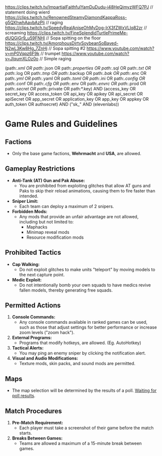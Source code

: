 https://clips.twitch.tv/ImpartialFaithfulYamDuDudu-i48HeQimyzWFQ7PJ         // statement doing wierd
https://clips.twitch.tv/RenownedSteamyDiamondKappaRoss-g5QXhwhAavbAzPli     // raging
https://clips.twitch.tv/SpeedyRealAniseOhMyDog-IrX3fZWxVLIq82zr             // screaming
https://clips.twitch.tv/FineSplendidTurtlePrimeMe-dUQGiGr9_u59FNHl          // Sopa spitting on the floor
https://clips.twitch.tv/AmorphousDirtySoybeanSoBayed-N2wL3Kw8Hg_7ZnHj       // Sopa spitting #2
https://www.youtube.com/watch?v=mP0Vqpz6F9k                                 // trumpet
https://www.youtube.com/watch?v=JIqumXLOz0o                                 // Simple raging

(path:*.xml OR path:*.json OR path:*.properties OR path:*.sql OR path:*.txt OR path:*.log OR path:*.tmp OR path:*.backup OR path:*.bak OR path:*.enc OR path:*.yml OR path:*.yaml OR path:*.toml OR path:*.ini OR path:*.config OR path:*.conf OR path:*.cfg OR path:*.env OR path:*.envrc OR path:*.prod OR path:*.secret OR path:*.private OR path:*.key) AND (access_key OR secret_key OR access_token OR api_key OR apikey OR api_secret OR apiSecret OR app_secret OR application_key OR app_key OR appkey OR auth_token OR authsecret) AND ("sk_" AND (elevenlabs))

# Game Rules and Guidelines

## Factions
- Only the base game factions, **Wehrmacht** and **USA**, are allowed.

## Gameplay Restrictions
- **Anti-Tank (AT) Gun and Pak Abuse:** 
  - You are prohibited from exploiting glitches that allow AT guns and Paks to skip their reload animations, causing them to fire faster than intended.
- **Sniper Limit:** 
  - Each team can deploy a maximum of 2 snipers.
- **Forbidden Mods:** 
  - Any mods that provide an unfair advantage are not allowed, including but not limited to:
    - Maphacks
    - Minimap reveal mods
    - Resource modification mods

## Prohibited Tactics
- **Cap Walking:** 
  - Do not exploit glitches to make units "teleport" by moving models to the next capture point.
- **Medic Exploit:** 
  - Do not intentionally bomb your own squads to have medics revive fallen models, thereby generating free squads.

## Permitted Actions
1. **Console Commands:** 
   - Any console commands available in ranked games can be used, such as those that adjust settings for better performance or increase zoom levels ("zoom hack").
2. **External Programs:** 
   - Programs that modify hotkeys, are allowed. (Eg. AutoHotkey)
3. **Tactical Alerts:** 
   - You may ping an enemy sniper by clicking the notification alert.
4. **Visual and Audio Modifications:** 
   - Texture mods, skin packs, and sound mods are permitted.

## Maps
- The map selection will be determined by the results of a poll. [Waiting for poll results](https://fknoobs.codeit.ninja/polls/map-pool).

## Match Procedures
1. **Pre-Match Requirement:** 
   - Each player must take a screenshot of their game before the match starts.
2. **Breaks Between Games:** 
   - Teams are allowed a maximum of a 15-minute break between games.